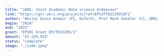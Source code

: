 ```yaml
---
title: "JADE: Joint Academic Data science Endeavour"
link: "https://gtr.ukri.org/projects?ref=EP%2FT022205%2F1"
author: "Wesley Gavin Armour (PI, Oxford), Prof Mark Sandler (CI, QMUL), plus 24 others"
begin: "2020"
end: "2023"
grant: "EPSRC Grant EP/T022205/1"
amount: "£5,539,933"
status: "complete"
image: "./jade.jpeg"
---
```


